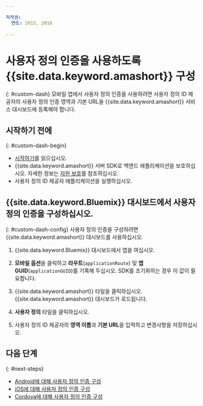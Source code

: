 ```yaml
---

저작권:
  연도: 2015, 2016
  
---
```


# 사용자 정의 인증을 사용하도록 {{site.data.keyword.amashort}} 구성
{: #custom-dash}
모바일 앱에서 사용자 정의 인증을 사용하려면 사용자 정의 ID 제공자의
사용자 정의 인증 영역과 기본 URL을 {{site.data.keyword.amashort}} 서비스 대시보드에
등록해야 합니다. 

## 시작하기 전에
{: #custom-dash-begin}
* [시작하기](getting-started.html)를 읽으십시오. 
* {{site.data.keyword.amashort}} 서버 SDK로 백엔드 애플리케이션을
보호하십시오. 자세한 정보는 [자원 보호](protecting-resources.html)를 참조하십시오. 
* 사용자 정의 ID 제공자 애플리케이션을 실행하십시오. 

## {{site.data.keyword.Bluemix}} 대시보드에서 사용자 정의 인증을 구성하십시오. 
{: #custom-dash-config}
사용자 정의 인증을 구성하려면 {{site.data.keyword.amashort}} 대시보드를 사용하십시오. 

1. {{site.data.keyword.Bluemix}} 대시보드에서 앱을 여십시오. 

1. **모바일 옵션**을 클릭하고 **라우트**(`applicationRoute`) 및 **앱 GUID**(`applicationGUID`)를 기록해 두십시오. SDK를 초기화하는 경우 이 값이 필요합니다. 

1. {{site.data.keyword.amashort}} 타일을 클릭하십시오. {{site.data.keyword.amashort}} 대시보드가 로드됩니다. 

1. **사용자 정의** 타일을 클릭하십시오.

1. 사용자 정의 ID 제공자의 **영역 이름**과 **기본 URL**을
입력하고 변경사항을 저장하십시오. 

## 다음 단계
{: #next-steps}
* [Android에 대해 사용자 정의 인증 구성](custom-auth-android.html)
* [iOS에 대해 사용자 정의 인증 구성](custom-auth-ios.html)
* [Cordova에 대해 사용자 정의 인증 구성](custom-auth-cordova.html)

